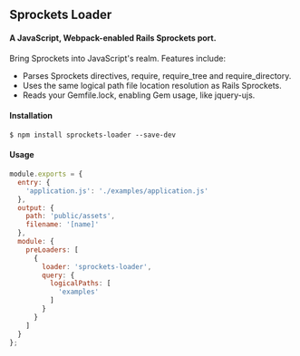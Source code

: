 ## Sprockets Loader
#### A JavaScript, Webpack-enabled Rails Sprockets port.

Bring Sprockets into JavaScript's realm. Features include:
- Parses Sprockets directives, require, require_tree and require_directory.
- Uses the same logical path file location resolution as Rails Sprockets.
- Reads your Gemfile.lock, enabling Gem usage, like jquery-ujs.

#### Installation
`$ npm install sprockets-loader --save-dev`

#### Usage
```javascript
module.exports = {
  entry: {
    'application.js': './examples/application.js'
  },
  output: {
    path: 'public/assets',
    filename: '[name]'
  },
  module: {
    preLoaders: [
      {
        loader: 'sprockets-loader',
        query: {
          logicalPaths: [
            'examples'
          ]
        }
      }
    ]
  }
};
```
